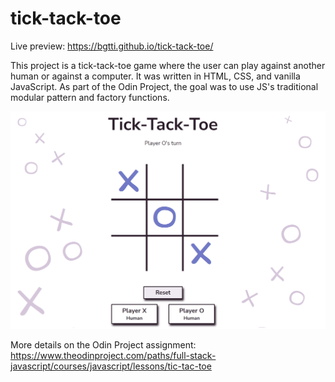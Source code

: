 # tick-tack-toe
Live preview: https://bgtti.github.io/tick-tack-toe/

This project is a tick-tack-toe game where the user can play against another human or against a computer.
It was written in HTML, CSS, and vanilla JavaScript. As part of the Odin Project, the goal was to use JS's traditional modular pattern and factory functions.

![TTTexample](TickTackToe_Image.png)

More details on the Odin Project assignment: https://www.theodinproject.com/paths/full-stack-javascript/courses/javascript/lessons/tic-tac-toe
